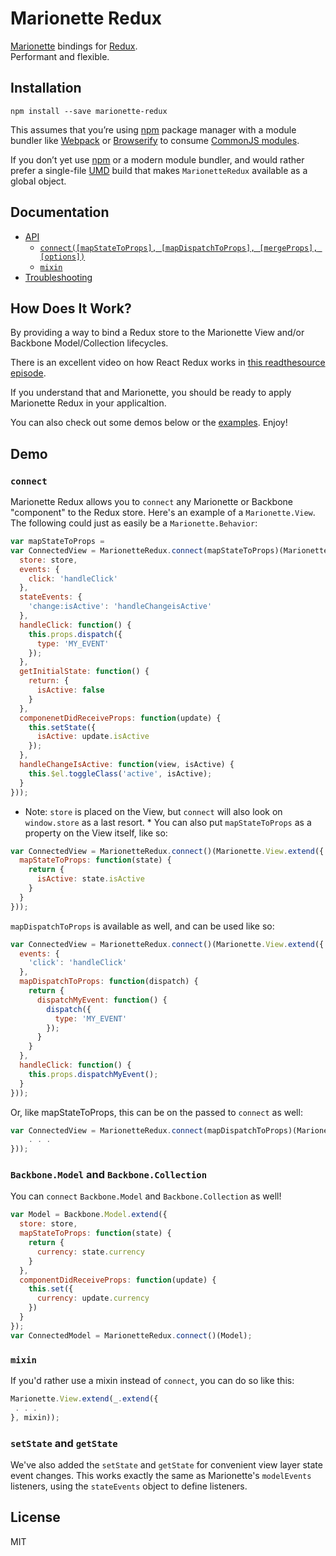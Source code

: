 Marionette Redux
=========================

[Marionette](https://github.com/marionettejs/backbone.marionette) bindings for [Redux](https://github.com/reactjs/redux).  
Performant and flexible.

## Installation

```
npm install --save marionette-redux
```

This assumes that you’re using [npm](http://npmjs.com/) package manager with a module bundler like [Webpack](http://webpack.github.io) or [Browserify](http://browserify.org/) to consume [CommonJS modules](http://webpack.github.io/docs/commonjs.html).

If you don’t yet use [npm](http://npmjs.com/) or a modern module bundler, and would rather prefer a single-file [UMD](https://github.com/umdjs/umd) build that makes `MarionetteRedux` available as a global object.

## Documentation

- [API](docs/api.md#api)
  - [`connect([mapStateToProps], [mapDispatchToProps], [mergeProps], [options])`](docs/api.md#connectmapstatetoprops-mapdispatchtoprops-mergeprops-options)
  - [`mixin`](docs/api.md#mixin)
- [Troubleshooting](docs/troubleshooting.md#troubleshooting)

## How Does It Work?

By providing a way to bind a Redux store to the Marionette View and/or Backbone Model/Collection lifecycles.

There is an excellent video on how React Redux works in [this readthesource episode](https://www.youtube.com/watch?v=VJ38wSFbM3A).

If you understand that and Marionette, you should be ready to apply Marionette Redux in your applicaltion.

You can also check out some demos below or the [examples](https://github.com/AndrewHenderson/marionette-redux/tree/master/examples). Enjoy!

## Demo
### `connect`
Marionette Redux allows you to `connect` any Marionette or Backbone "component" to the Redux store. Here's an example of a `Marionette.View`. The following could just as easily be a `Marionette.Behavior`:
```js
var mapStateToProps = 
var ConnectedView = MarionetteRedux.connect(mapStateToProps)(Marionette.View.extend({
  store: store,
  events: {
    click: 'handleClick'
  },
  stateEvents: {
    'change:isActive': 'handleChangeisActive'
  },
  handleClick: function() {
    this.props.dispatch({
      type: 'MY_EVENT'
    });
  },
  getInitialState: function() {
    return: {
      isActive: false
    }
  },
  componenetDidReceiveProps: function(update) {
    this.setState({
      isActive: update.isActive
    });
  },
  handleChangeIsActive: function(view, isActive) {
    this.$el.toggleClass('active', isActive);
  }
}));
```
* Note: `store` is placed on the View, but `connect` will also look on `window.store` as a last resort. *
You can also put `mapStateToProps` as a property on the View itself, like so:
```js
var ConnectedView = MarionetteRedux.connect()(Marionette.View.extend({
  mapStateToProps: function(state) {
    return {
      isActive: state.isActive
    }
  }
}));
```
`mapDispatchToProps` is available as well, and can be used like so:
```js
var ConnectedView = MarionetteRedux.connect()(Marionette.View.extend({
  events: {
    'click': 'handleClick'
  },
  mapDispatchToProps: function(dispatch) {
    return {
      dispatchMyEvent: function() {
        dispatch({
          type: 'MY_EVENT'
        });
      }
    }
  },
  handleClick: function() {
    this.props.dispatchMyEvent();
  }
}));
```
Or, like mapStateToProps, this can be on the passed to `connect` as well:
```js
var ConnectedView = MarionetteRedux.connect(mapDispatchToProps)(Marionette.View.extend({
    . . .
}));
```
### `Backbone.Model` and `Backbone.Collection`
You can `connect` `Backbone.Model` and `Backbone.Collection` as well!
```js
var Model = Backbone.Model.extend({
  store: store,
  mapStateToProps: function(state) {
    return {
      currency: state.currency
    }
  },
  componentDidReceiveProps: function(update) {
    this.set({
      currency: update.currency
    })
  }
});
var ConnectedModel = MarionetteRedux.connect()(Model);
```
### `mixin`
If you'd rather use a mixin instead of `connect`, you can do so like this:
```js
Marionette.View.extend(_.extend({
 . . .
}, mixin));
```
### `setState` and `getState`
We've also added the `setState` and `getState` for convenient view layer state event changes. This works exactly the same as Marionette's `modelEvents` listeners, using the `stateEvents` object to define listeners.

## License

MIT
